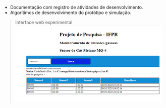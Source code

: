 - Documentação com registro de atividades de desenvolvimento.
- Algorítimos de desenvolvimento do protótipo e simulação.
> Interface web experimental
![user-interface](interface-web-experimental.png)


